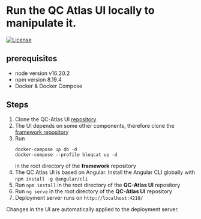 # Run the QC Atlas UI locally to manipulate it.
[![License](https://img.shields.io/badge/License-Apache%202.0-blue.svg)](https://opensource.org/licenses/Apache-2.0)
## prerequisites
- node version v16.20.2
- npm version 8.19.4
- Docker & Docker Compose

## Steps
1. Clone the QC-Atlas UI [repository](https://github.com/aldekal/qc-atlas-ui.git)
2. The UI depends on some other components, therefore clone the [framework repository](https://github.com/aldekal/bloqcat-framework.git)
3. Run 
    ```shell 
    docker-compose up db -d
    docker-compose --profile bloqcat up -d
    ```
    in the root directory of the **framework** repository
4. The QC Atlas UI is based on Angular. Install the Angular CLI globally with `npm install -g @angular/cli`
5. Run `npm install` in the root directory of the **QC-Atlas UI** repository
6. Run `ng serve` in the root directory of the **QC-Atlas UI** repository
7. Deployment server runs on `http://localhost:4210/`

Changes in the UI are automatically applied to the deployment server.